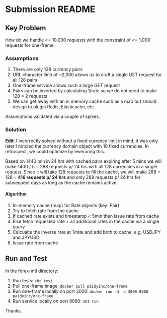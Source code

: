 # Submission README

## Key Problem

How do we handle <= 10,000 requests with the constraint of <= 1,000 requests for one-frame

### Assumptions
1. There are only 128 currency pairs
1. URL character limit of ~2,000 allows us to craft a single GET request for all 128 pairs 
1. One-frame service allows such a large GET request
1. Pairs can be inverted by calculating 1/rate so we do not need to make 128 * 2 requests
1. We can get away with an in memory cache such as a map but should design to plugin Redis, Elasticache, etc.

Assumptions validated via a couple of spikes.

### Solution 

**Edit**: I incorrectly solved without a fixed currency limit in mind, it was only later I notcied the currency domain object with 10 fixed currencies. In retrospect, we could optimize by leveraring this.

Based on 1440 min in 24 hrs with cached pairs expiring after 5 mins we will make 1400 / 5 = 288 requests p/ 24 hrs with all 128 currencies in a single request. Since it will take 128 requests to fill the cache, we will make 288 + 128 = **416 requests p/ 24 hrs** and only 288 requests p/ 24 hrs for subsequent days as long as the cache remains active.

#### Algorithm

1. In-memory cache (map) for Rate objects (key: Pair)
1. Try to fetch rate from the cache 
1. If cached rate exists and timestamp < 5min then issue rate from cache
1. Else fetch requested rate + all additional rates in the cache via a single query
1. Calcualte the inverse rate at 1/rate and add both to cache, e.g. USDJPY and JPYUSD
1. Issue rate from cache

## Run and Test

In the forex-mtl directory:

1. Run tests: `sbt test`
1. Pull one-frame image: `docker pull paidyinc/one-frame`
1. Run one-frame locally on port 3000: `docker run -d -p 3000:8080 paidyinc/one-frame`
1. Run service locally on port 8080: `sbt run`

Thanks.